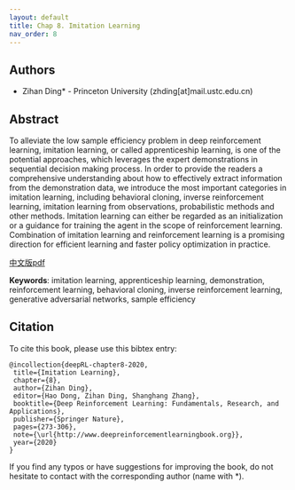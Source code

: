 ```yaml
---
layout: default
title: Chap 8. Imitation Learning
nav_order: 8
---
```


## Authors

- Zihan Ding* - Princeton University (zhding[at]mail.ustc.edu.cn)

## Abstract

To alleviate the low sample efficiency problem in deep reinforcement learning, imitation learning, or called apprenticeship learning, is one of the potential approaches, which leverages the expert demonstrations in sequential decision making process. 
In order to provide the readers a comprehensive understanding about how to effectively extract information from the demonstration data, we introduce the most important categories in imitation learning, including behavioral cloning, inverse reinforcement learning, imitation learning from observations, probabilistic methods and other methods. Imitation learning can either be regarded as an initialization or a guidance for training the agent in the scope of reinforcement learning. Combination of imitation learning and reinforcement learning is a promising direction for efficient learning and faster policy optimization in practice. 

[中文版pdf](/assets/pdfs/ch8.pdf)

**Keywords**: imitation learning, apprenticeship learning, demonstration, reinforcement learning, behavioral cloning, inverse reinforcement learning, generative adversarial networks, sample efficiency

## Citation

To cite this book, please use this bibtex entry:

```
@incollection{deepRL-chapter8-2020,
 title={Imitation Learning},
 chapter={8},
 author={Zihan Ding},
 editor={Hao Dong, Zihan Ding, Shanghang Zhang},
 booktitle={Deep Reinforcement Learning: Fundamentals, Research, and Applications},
 publisher={Springer Nature},
 pages={273-306},
 note={\url{http://www.deepreinforcementlearningbook.org}},
 year={2020}
}
```



If you find any typos or have suggestions for improving the book, do not hesitate to contact with the corresponding author (name with *).